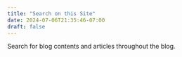 ```yaml
---
title: "Search on this Site"
date: 2024-07-06T21:35:46-07:00
draft: false
---
```


Search for blog contents and articles throughout the blog.
